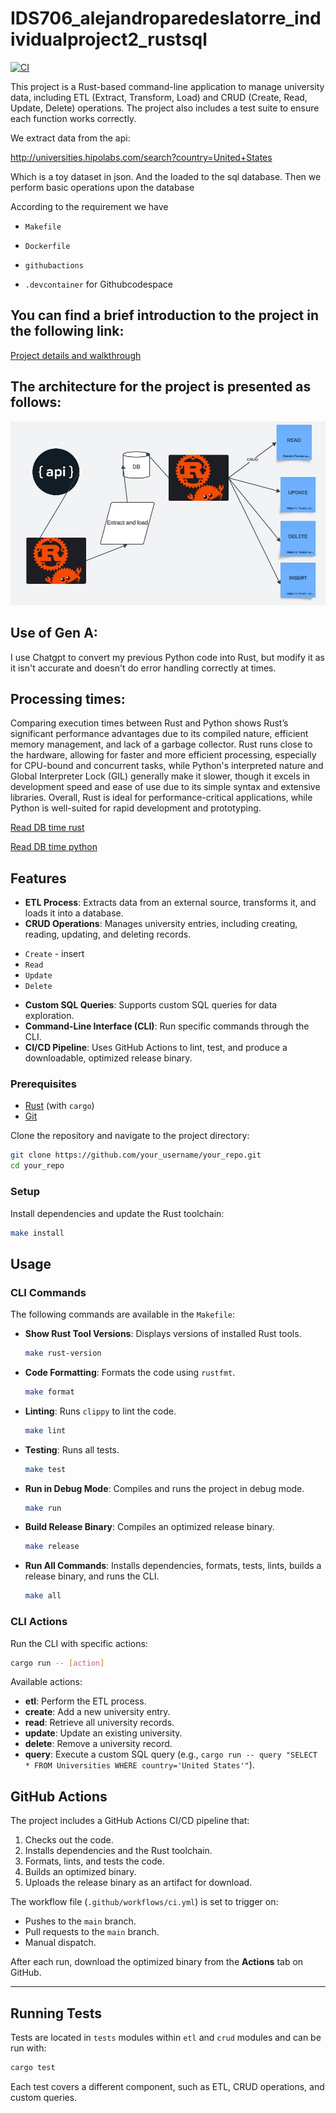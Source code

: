 # IDS706_alejandroparedeslatorre_individualproject2_rustsql
[![CI](https://github.com/nogibjj/IDS706_alejandroparedeslatorre_individualproject2_rustsql/actions/workflows/CI.yml/badge.svg)](https://github.com/nogibjj/IDS706_alejandroparedeslatorre_individualproject2_rustsql/actions/workflows/CI.yml)

This project is a Rust-based command-line application to manage university data, including ETL (Extract, Transform, Load) and CRUD (Create, Read, Update, Delete) operations. The project also includes a test suite to ensure each function works correctly.

We extract data from the api:

http://universities.hipolabs.com/search?country=United+States

Which is a toy dataset in json. And the loaded to the sql database.
Then we perform basic operations upon the database

According to the requirement we have

* `Makefile`

* `Dockerfile`

* `githubactions` 

* `.devcontainer` for Githubcodespace 

## You can find a brief introduction to the project in the following link:
[Project details and walkthrough](https://youtu.be/gAbbxg8MjZU)

## The architecture for the project is presented as follows:
![plot](sql_structure.JPG)

## Use of Gen A:
I use Chatgpt to convert my previous Python code into Rust, but modify it as it isn't accurate and doesn't do error handling correctly at times.

## Processing times:
Comparing execution times between Rust and Python shows Rust’s significant performance advantages due to its compiled nature, efficient memory management, and lack of a garbage collector. Rust runs close to the hardware, allowing for faster and more efficient processing, especially for CPU-bound and concurrent tasks, while Python's interpreted nature and Global Interpreter Lock (GIL) generally make it slower, though it excels in development speed and ease of use due to its simple syntax and extensive libraries. Overall, Rust is ideal for performance-critical applications, while Python is well-suited for rapid development and prototyping.

[Read DB time rust](rust_output.txt)

[Read DB time python](python_output.txt)

## Features

- **ETL Process**: Extracts data from an external source, transforms it, and loads it into a database.
- **CRUD Operations**: Manages university entries, including creating, reading, updating, and deleting records.
* `Create` - insert
* `Read`
* `Update`
* `Delete`

- **Custom SQL Queries**: Supports custom SQL queries for data exploration.
- **Command-Line Interface (CLI)**: Run specific commands through the CLI.
- **CI/CD Pipeline**: Uses GitHub Actions to lint, test, and produce a downloadable, optimized release binary.

### Prerequisites

- [Rust](https://www.rust-lang.org/tools/install) (with `cargo`)
- [Git](https://git-scm.com/)

Clone the repository and navigate to the project directory:

```bash
git clone https://github.com/your_username/your_repo.git
cd your_repo
```

### Setup

Install dependencies and update the Rust toolchain:

```bash
make install
```

## Usage

### CLI Commands

The following commands are available in the `Makefile`:

- **Show Rust Tool Versions**: Displays versions of installed Rust tools.
  ```bash
  make rust-version
  ```

- **Code Formatting**: Formats the code using `rustfmt`.
  ```bash
  make format
  ```

- **Linting**: Runs `clippy` to lint the code.
  ```bash
  make lint
  ```

- **Testing**: Runs all tests.
  ```bash
  make test
  ```

- **Run in Debug Mode**: Compiles and runs the project in debug mode.
  ```bash
  make run
  ```

- **Build Release Binary**: Compiles an optimized release binary.
  ```bash
  make release
  ```

- **Run All Commands**: Installs dependencies, formats, tests, lints, builds a release binary, and runs the CLI.
  ```bash
  make all
  ```

### CLI Actions

Run the CLI with specific actions:

```bash
cargo run -- [action]
```

Available actions:

- **etl**: Perform the ETL process.
- **create**: Add a new university entry.
- **read**: Retrieve all university records.
- **update**: Update an existing university.
- **delete**: Remove a university record.
- **query**: Execute a custom SQL query (e.g., `cargo run -- query "SELECT * FROM Universities WHERE country='United States'"`).

## GitHub Actions

The project includes a GitHub Actions CI/CD pipeline that:

1. Checks out the code.
2. Installs dependencies and the Rust toolchain.
3. Formats, lints, and tests the code.
4. Builds an optimized binary.
5. Uploads the release binary as an artifact for download.

The workflow file (`.github/workflows/ci.yml`) is set to trigger on:
- Pushes to the `main` branch.
- Pull requests to the `main` branch.
- Manual dispatch.

After each run, download the optimized binary from the **Actions** tab on GitHub.

---

## Running Tests

Tests are located in `tests` modules within `etl` and `crud` modules and can be run with:

```bash
cargo test
```

Each test covers a different component, such as ETL, CRUD operations, and custom queries.